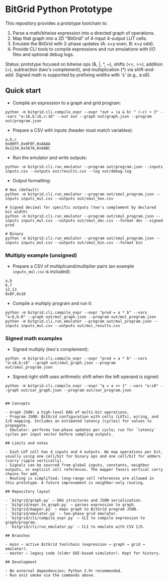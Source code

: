 # BitGrid Python Prototype

This repository provides a prototype toolchain to:

1. Parse a math/bitwise expression into a directed graph of operations.
2. Map that graph into a 2D "BitGrid" of 4-input 4-output LUT cells.
3. Emulate the BitGrid with 2-phase updates (A: x+y even, B: x+y odd).
4. Provide CLI tools to compile expressions and run emulations with I/O files and optional debug logs.

Status: prototype focused on bitwise ops (&, |, ^, ~), shifts (<<, >>), addition (+), subtraction (two's complement), and multiplication (*) via shift-and-add. Signed math is supported by prefixing widths with 's' (e.g., a:s8).

## Quick start

- Compile an expression to a graph and grid program:

```
python -m bitgrid.cli.compile_expr --expr "out = (a & b) ^ (~c) + 3" --vars "a:16,b:16,c:16" --out out --graph out/graph.json --program out/program.json
```

- Prepare a CSV with inputs (header must match variables):

```
a,b,c
0x00FF,0x0F0F,0xAAAA
0x1234,0x5678,0x9ABC
```

- Run the emulator and write outputs:

```
python -m bitgrid.cli.run_emulator --program out/program.json --inputs inputs.csv --outputs out/results.csv --log out/debug.log
```

- Output formatting:

```
# Hex (default)
python -m bitgrid.cli.run_emulator --program out/smul_program.json --inputs inputs_mul.csv --outputs out/smul_hex.csv

# Signed decimal for specific outputs (two's complement by declared bit width)
python -m bitgrid.cli.run_emulator --program out/smul_program.json --inputs inputs_mul.csv --outputs out/smul_dec.csv --format dec --signed prod

# Binary
python -m bitgrid.cli.run_emulator --program out/smul_program.json --inputs inputs_mul.csv --outputs out/smul_bin.csv --format bin
```

### Multiply example (unsigned)

- Prepare a CSV of multiplicand/multiplier pairs (an example `inputs_mul.csv` is included):

```
a,b
6,7
12,13
0x0F,0x10
```

- Compile a multiply program and run it:

```
python -m bitgrid.cli.compile_expr --expr "prod = a * b" --vars "a:8,b:8" --graph out/mul_graph.json --program out/mul_program.json
python -m bitgrid.cli.run_emulator --program out/mul_program.json --inputs inputs_mul.csv --outputs out/mul_results.csv
```

### Signed math examples

- Signed multiply (two's complement):

```
python -m bitgrid.cli.compile_expr --expr "prod = a * b" --vars "a:s8,b:s8" --graph out/smul_graph.json --program out/smul_program.json
```

- Signed right shift uses arithmetic shift when the left operand is signed:

```
python -m bitgrid.cli.compile_expr --expr "q = a >> 1" --vars "a:s8" --graph out/sar_graph.json --program out/sar_program.json
```

```

## Concepts

- Graph JSON: a high-level DAG of multi-bit operations.
- Program JSON: BitGrid configuration with cells (LUTs), wiring, and I/O mapping. Includes an estimated latency (cycles) for values to propagate.
- Emulator: performs two-phase updates per cycle; run for `latency` cycles per input vector before sampling outputs.

## Limits and notes

- Each LUT cell has 4 inputs and 4 outputs. We map operations per bit, usually using one cell/bit for binary ops and one cell/bit for adders (carry ripple vertically).
- Signals can be sourced from global inputs, constants, neighbor outputs, or explicit cell references. The mapper favors vertical carry chains for add.
- Routing is simplified; long-range cell references are allowed in this prototype. A future improvement is neighbor-only routing.

## Repository layout

- `bitgrid/graph.py` — DAG structures and JSON serialization.
- `bitgrid/expr_to_graph.py` — parses expression to graph.
- `bitgrid/mapper.py` — maps graph to BitGrid program JSON.
- `bitgrid/emulator.py` — two-phase grid emulator.
- `bitgrid/cli/compile_expr.py` — CLI to compile expression to graph/program.
- `bitgrid/cli/run_emulator.py` — CLI to emulate with CSV I/O.

## Branches

- main — active BitGrid toolchain (expression → graph → grid → emulator).
- master — legacy code (older GUI-based simulator). Kept for history.

## Development

- No external dependencies; Python 3.9+ recommended.
- Run unit smoke via the commands above.
